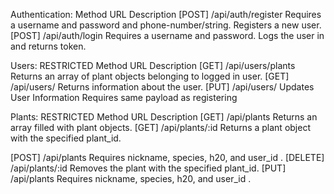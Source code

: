 Authentication:
Method	URL	Description
[POST]	/api/auth/register	Requires a username and password and phone-number/string. Registers a new user.
[POST]	/api/auth/login	Requires a username and password. Logs the user in and returns token.

Users: RESTRICTED
Method	URL	Description
[GET]	/api/users/plants	Returns an array of plant objects belonging to logged in user.
[GET]	/api/users/	Returns information about the user.
[PUT]	/api/users/	Updates User Information Requires same payload as registering

Plants: RESTRICTED
Method	URL	Description
[GET]	/api/plants	Returns an array filled with plant objects.
[GET]	/api/plants/:id	Returns a plant object with the specified plant_id.

[POST]	/api/plants	Requires nickname, species, h20, and user_id .
[DELETE]	/api/plants/:id	Removes the plant with the specified plant_id.
[PUT]	/api/plants	Requires nickname, species, h20, and user_id .


